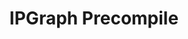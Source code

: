 ---
title: IPGraph Precompile
excerpt: ""
deprecated: false
hidden: false
metadata:
  title: ""
  description: ""
  robots: index
next:
  description: ""
---